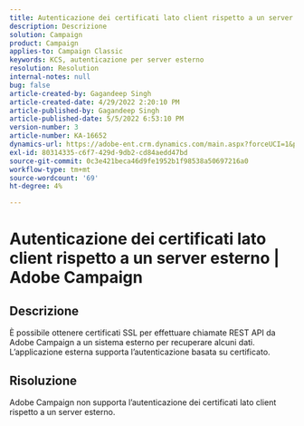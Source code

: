 ```yaml
---
title: Autenticazione dei certificati lato client rispetto a un server esterno | Adobe Campaign
description: Descrizione
solution: Campaign
product: Campaign
applies-to: Campaign Classic
keywords: KCS, autenticazione per server esterno
resolution: Resolution
internal-notes: null
bug: false
article-created-by: Gagandeep Singh
article-created-date: 4/29/2022 2:20:10 PM
article-published-by: Gagandeep Singh
article-published-date: 5/5/2022 6:53:10 PM
version-number: 3
article-number: KA-16652
dynamics-url: https://adobe-ent.crm.dynamics.com/main.aspx?forceUCI=1&pagetype=entityrecord&etn=knowledgearticle&id=5b70dc75-c7c7-ec11-a7b6-0022480a1de4
exl-id: 80314335-c6f7-429d-9db2-cd84aedd47bd
source-git-commit: 0c3e421beca46d9fe1952b1f98538a50697216a0
workflow-type: tm+mt
source-wordcount: '69'
ht-degree: 4%

---
```


# Autenticazione dei certificati lato client rispetto a un server esterno | Adobe Campaign

## Descrizione


È possibile ottenere certificati SSL per effettuare chiamate REST API da Adobe Campaign a un sistema esterno per recuperare alcuni dati. L’applicazione esterna supporta l’autenticazione basata su certificato.


## Risoluzione


Adobe Campaign non supporta l’autenticazione dei certificati lato client rispetto a un server esterno.
